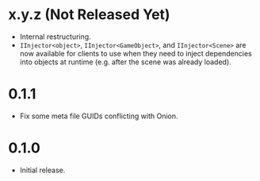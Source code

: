 # x.y.z (Not Released Yet)

-   Internal restructuring.
-   `IInjector<object>`, `IInjector<GameObject>`, and `IInjector<Scene>` are now available for clients to use when they need to inject dependencies into objects at runtime (e.g. after the scene was already loaded).

# 0.1.1

-   Fix some meta file GUIDs conflicting with Onion.

# 0.1.0

-   Initial release.
